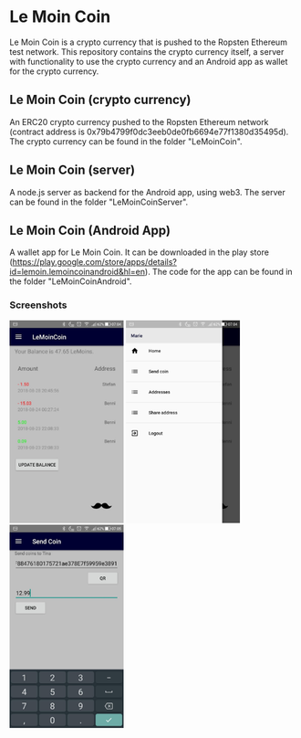 # Le Moin Coin

Le Moin Coin is a crypto currency that is pushed to the Ropsten Ethereum test network. This repository contains the crypto currency itself, a server with functionality to use the crypto currency and an Android app as wallet for the crypto currency. 

## Le Moin Coin (crypto currency)

An ERC20 crypto currency pushed to the Ropsten Ethereum network (contract address is 0x79b4799f0dc3eeb0de0fb6694e77f1380d35495d). The crypto currency can be found in the folder "LeMoinCoin".

## Le Moin Coin (server)

A node.js server as backend for the Android app, using web3. The server can be found in the folder "LeMoinCoinServer".

## Le Moin Coin (Android App)

A wallet app for Le Moin Coin. It can be downloaded in the play store (https://play.google.com/store/apps/details?id=lemoin.lemoincoinandroid&hl=en). The code for the app can be found in the folder "LeMoinCoinAndroid".

### Screenshots

<img src="https://github.com/SpamAndEgg/LeMoinCoin/blob/master/LeMoinCoinAndroid/screenshots/screenshot01.jpg" width="200"> <img src="https://github.com/SpamAndEgg/LeMoinCoin/blob/master/LeMoinCoinAndroid/screenshots/screenshot02.jpg" width="200"> <img src="https://github.com/SpamAndEgg/LeMoinCoin/blob/master/LeMoinCoinAndroid/screenshots/screenshot03.jpg" width="200">  

